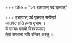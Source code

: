 +++
title = "०२ इडायास् पदं घृतवत्"

+++
इडायास् पदं घृतवत् सरीसृपं  
जातवेदः प्रति हव्या गृभाय ।  
ये ग्राम्याः पशवो विश्वरूपास्  
तेषां सप्तानां मयि रन्तिर् अस्तु ॥